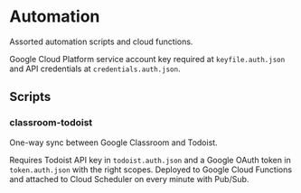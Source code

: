 # Automation

Assorted automation scripts and cloud functions.

Google Cloud Platform service account key required at `keyfile.auth.json` and API credentials at `credentials.auth.json`.

## Scripts

### classroom-todoist

One-way sync between Google Classroom and Todoist.

Requires Todoist API key in `todoist.auth.json` and a Google OAuth token in `token.auth.json` with the right scopes.
Deployed to Google Cloud Functions and attached to Cloud Scheduler on every minute with Pub/Sub.
